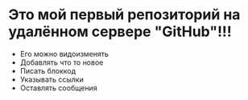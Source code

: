 # Это мой первый репозиторий на удалённом сервере "GitHub"!!!
- Его можно видоизменять
- Добавлять что то новое
- Писать блоккод
- Указывать ссылки
- Оставлять сообщения